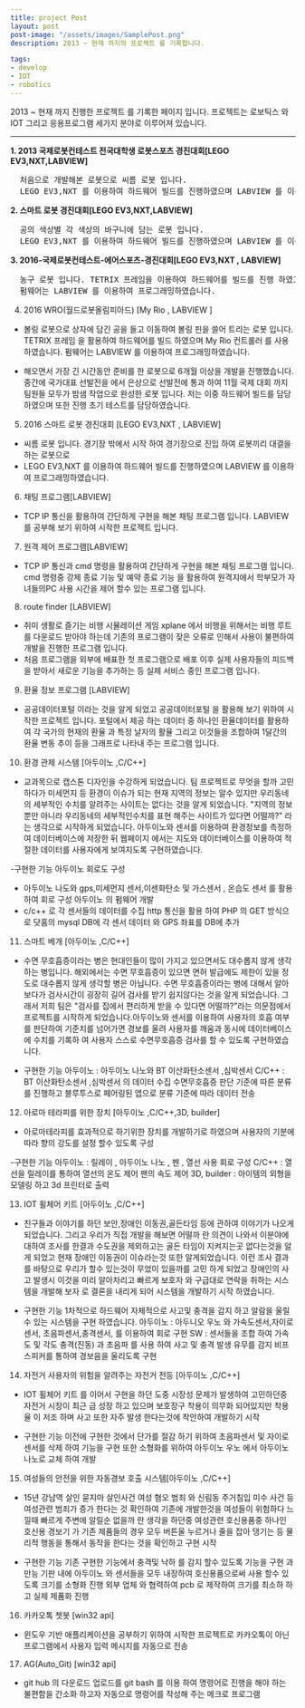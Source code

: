 ```yaml
---
title: project Post
layout: post
post-image: "/assets/images/SamplePost.png"
description: 2013 ~ 현재 까지의 프로젝트 를 기록합니다.

tags:
- develop
- IOT
- robotics
---
```


2013 ~ 현재 까지 진행한 프로젝트 를 기록한 페이지 입니다. 프로젝트는 로보틱스 와 IOT 그리고 응용프로그램 세가지 분야로 이루어져 있습니다.


---

**1. 2013 국제로봇컨테스트 전국대학생 로봇스포츠 경진대회[LEGO EV3,NXT,LABVIEW]**
<pre>
  처음으로 개발해본 로봇으로 씨름 로봇 입니다.
  LEGO EV3,NXT 를 이용하여 하드웨어 빌드를 진행하였으며 LABVIEW 를 이용하여 프로그래밍하였습니다.
</pre>
**2. 스마트 로봇 경진대회[LEGO EV3,NXT,LABVIEW]**
<pre>
  공의 색상별 각 색상의 바구니에 담는 로봇 입니다.
  LEGO EV3,NXT 를 이용하여 하드웨어 빌드를 진행하였으며 LABVIEW 를 이용하여 프로그래밍하였습니다.
</pre>
**3. 2016-국제로봇컨테스트-에어스포츠-경진대회[LEGO EV3,NXT , LABVIEW]**
<pre>
  농구 로봇 입니다. TETRIX 프레임을 이용하여 하드웨어를 빌드를 진행 하였고 EV3,NXT 컨트롤러를 사용 하였습니다.
  펌웨어는 LABVIEW 를 이용하여 프로그래밍하였습니다.
</pre>
4. 2016 WRO(월드로봇올림피아드) [My Rio , LABVIEW ]

* 볼링 로봇으로 상자에 담긴 공을 들고 이동하여 볼링 핀을 쓸어 트리는 로봇 입니다. 
  TETRIX 프레임 을 활용하여 하드웨어를 빌드 하였으며 My Rio 컨트롤러 를 사용하였습니다.
  펌웨어는 LABVIEW 를 이용하여 프로그래밍하였습니다.

- 해오면서 가장 긴 시간동안 준비를 한 로봇으로 6개월 이상을 개발을 진행했습니다.
  중간에 국가대표 선발전을 에서 은상으로 선발전에 통과 하여 11월 국제 대회 까지 팀원들 모두가 밤샘 작업으로 완성한 로봇 입니다.
  저는 이중 하드웨어 빌드를 담당 하였으며 또한 진행 초기 테스트를 담당하였습니다.

5. 2016 스마트 로봇 경진대회 [LEGO EV3,NXT , LABVIEW]
* 씨름 로봇 입니다. 경기장 밖에서 시작 하여 경기장으로 진입 하여 로봇끼리 대결을 하는 로봇으로
* LEGO EV3,NXT 를 이용하여 하드웨어 빌드를 진행하였으며 LABVIEW 를 이용하여 프로그래밍하였습니다.

6. 채팅 프로그램[LABVIEW]
* TCP IP 통신을 활용하여 간단하게 구현을 해본 채팅 프로그램 입니다.
  LABVIEW 를 공부해 보기 위하여 시작한 프로젝트 입니다.

7. 원격 제어 프로그램[LABVIEW]
* TCP IP 통신과 cmd 명령을 활용하여 간단하게 구현을 해본 채팅 프로그램 입니다.
  cmd 명령중 강제 종료 기능 및 예약 종료 기능 을 활용하여 원격지에서 학부모가 자녀들의PC 사용 시간을
  제어 할수 있는 프로그램 입니다.

8. route finder [LABVIEW]
* 취미 생활로 즐기는 비행 시뮬레이션 게임 xplane 에서 비행을 위해서는 비행 루트를 다운로드 받아야 하는데
  기존의 프로그램이 잦은 오류로 인해서 사용이 불편하여 개발을 진행한 프로그램 입니다.
* 처음 프로그램을 외부에 배표한 첫 프로그램으로 배포 이후 실제 사용자들의 피드백을 받아서 새로운 기능을 추가하는 등
  실제 서비스 중인 프로그램 입니다.

9. 환율 정보 프로그램 [LABVIEW]
* 공공데이터포털 이라는 것을 알게 되었고 공공데이터포털 을 활용해 보기 위하여 시작한 프로젝트 입니다.
  포털에서 제공 하는 데이터 중 하나인 환율데이터를 활용하여
  각 국가의 현재의 환율 과 특정 날자의 활율 그리고 이것들을 조합하여 1달간의 환율 변동 추이 등을 그래프로 나타내 주는
  프로그램 입니다.

10. 환경 관제 시스템 [아두이노 ,C/C++]
* 교과목으로 캡스톤 디자인을 수강하게 되었습니다. 팀 프로젝트로 무엇을 할까 고민하다가 미세먼지 등 환경이 이슈가 되는 현재 지역의 정보는 알수 있지만 우리동네의 세부적인 수치를 알려주는 사이트는 없다는 것을 알게 되었습니다.
  "지역의   정보뿐만 아니라 우리동네의 세부적인수치를 표현 해주는 사이트가 있다면 어떨까?" 라는 생각으로 시작하게 되었습니다. 아두이노와 센서를 이용하여 환경정보를 측정하여 데이터베이스에 저장한 뒤 웹페이지 에서는 지도와 데이터베이스를 이용하여 적절한 데이터를 사용자에게 보여지도록 구현하였습니다.

-구현한 기능
아두이노 회로도 구성
- 아두이노 나도와 gps,미세먼지 센서,이센화탄소 및 가스센서 , 온습도 센서 를 활용하여 회로 구성
아두이노 의 펌웨어 개발
- c/c++ 로 각 센서들의 데이터를 수집 http 통신을 활용 하여 PHP 의 GET 방식으로 닷홈의 mysql DB에 각 센서 데이터 와 GPS 좌표를 DB에 추가

11. 스마트 베개 [아두이노 ,C/C++]
* 수면 무호흡증이라는 병은 현대인들이 많이 가지고 있으면서도 대수롭지 않게 생각하는 병입니다. 해외에서는 수면 무호흡증이 있으면 면허 발급에도 제한이 있을 정도로 대수롭지 않게 생각할 병은 아닙니다. 
  수면 무호흡증이라는 병에 대해서   알아보다가 검사시간이 굉장히 길어 검사를 받기 쉽지않다는 것을 알게 되었습니다. 그래서 저희 팀은 "검사를 집에서 편리하게 받을 수 있다면 어떨까?"라는 의문점에서 프로젝트를 시작하게 되었습니다.아두이노와 센서를 이용하여 사용자의 호흡 여부를 판단하여 기준치를 넘어가면 경보를 울려 사용자를 깨움과 동시에 데이터베이스에 수치를 기록하 여 사용자 스스로 수면무호흡증 검사를 할 수 있도록 구현하였습니다.

- 구현한 기능
아두이노 : 아두이노 나노와 BT 이산화탄소센서 ,심박센서
C/C++ : BT 이산화탄소센서 ,심박센서 의 데이터 수집 수면무호흡증 판단 기준에 따른 분류 를 진행하고
블루투스로 페어링된 앱으로 분류 기준에 따라 데이터 전송

12. 아로마 테라피를 위한 장치 [아두이노 ,C/C++,3D, builder]
* 아로마테라피를 효과적으로 하기위한 장치를 개발하기로 하였으며 사용자의 기분에 따라 향의 강도를 설정 할수 있도록 구성

-구현한 기능
아두이노 : 릴레이 , 아두이노 나노 , 펜 , 열선 사용 회로 구성
C/C++ : 열선을 릴레이를 통하여 열선의 온도 제어 팬의 속도 제어
3D, builder : 아이템의 외형을 모델링 하고 3d 프린터로 출력

13. IOT 휠체어 키트 [아두이노 ,C/C++]
* 친구들과 이야기를 하던 보안,장애인 이동권,골든타임 등에 관하여 이야기가 나오게 되었습니다.
  그리고 우리가 직접 개발을 해보면 어떨까 란 의견이 나와서 이분야에 대하여 조사를 한결과 수도권을
  제외하고는 골든 타임이 지켜지는곳 없다는것을 알게 되었고 현재 장애인 이동권이 이슈라는것 또한 알게되었습니다.
  이런 조사 결과를 바탕으로 우리가 할수 있는것이 무었이 있을까를 고민 하게 되었고 장애인의 사고 발생시 이것을 미리 알아차리고
  빠르게 보호자 와 구급대로 연락을 취하는 시스템을 개발해 보자 로 결론을 내리게 되어 시스템을 개발하기 시작 하였습니다.

- 구현한 기능
1차적으로 하드웨어 자체적으로 사고및 충격을 감지 하고 알람을 울릴수 있는 시스템을 구현 하였습니다.
아두이노 : 아두니오 우노 와 가속도센서,자이로센서, 초음파센서,충격센서, 를 이용하여 회로 구현
SW : 센서들을 조합 하여 가속도 및 각도 충격(진동) 과 초음파 를 사용 하여 사고 및 충격 발생 유무를 감지
비프스피커를 통하여 경보음을 울리도록 구현

14. 자전거 사용자의 위험을 알려주는 자전거 전등 [아두이노 ,C/C++]
* IOT 휠체어 키트 를 이어서 구현을 하던 도중 시장성 문제가 발생하여 고민하던중 자전거 시장이 최근 급 성장 하고 있으며
  보호장구 착용이 의무화 되어있지만 착용율 이 저조 하며 사고 또한 자주 발생 한다는것에 착안하여 개발하기 시작

- 구현한 기능
이전에 구현한 것에서 단가를 절감 하기 위하여 초음파센서 및 자이로센서를 삭제 하여 기능을 구현
또한 소형화를 위하여 아두이노 우노 에서 아두이노 나노로 교체 하여 개발

15. 여성들의 안전을 위한 자동경보 호출 시스템[아두이노 ,C/C++]
* 15년 강남역 살인 묻지마 살인사건 여성 혐오 범죄 와 신림동 주거침입 미수 사건 등 여성관련 범죄가 증가 한다는 것 확인하여
  기존에 개발한것을 여성들이 위험하다 느낄때 빠르게 주변에 알릴순 없을까 란 생각을 하던중 여성관련 호신용품중 하나인 호신용 경보기
  가 기존 제품들의 경우 모두 버튼울 누르거나 줄을 잡아 댕기는 등 물리적 행동을 통해서 동작을 한다는 것을 확인하고 구현 시작

- 구현한 기능
기존 구현한 기능에서 충격및 낙하 를 감지 할수 있도록 기능을 구현 과 만능 기판 내에 아두이노 와 센서들을 모두 내장하여
호신용품으로써 사용 할수 있도록 크기를 소형화 진행
외부 업체 와 협력하여 pcb 로 제작하여 크기를 최소하 하고 실제 제품화 진행

16. 카카오톡 쳇봇 [win32 api]
* 윈도우 기반 애플리케이션을 공부하기 위하여 시작한 프로젝트로
  카카오톡이 아닌 프로그램에서 사용자 입력 메시지를 자동으로 전송

17. AG(Auto_Git) [win32 api]
* git hub 의 다운로드 업로드를 git bash 를 이용 하여 명령어로 진행을 해야 하는 불편함을 간소화 하고자
  자동으로 명령어를 작성해 주는 메크로 프로그램

